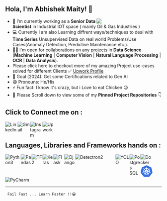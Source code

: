 ## Hola, I'm Abhishek Maity! 👋

<!--
**AbhishekMaity001/AbhishekMaity001** is a ✨ _special_ ✨ repository because its `README.md` (this file) appears on your GitHub profile.& involved in creating POC's on **Computer Vision(Object Detection) UseCases**
I’m currently doing indepth research/exploring different Computer Vision Usecases using different SOTA Models and Frameworks. ( In Love with Detectron 2 ❤️ )
Here are some ideas to get you started:
-->

<img align='right' src="https://png.pngtree.com/png-clipart/20190516/original/pngtree-vector-flat-illustration-of-a-man-working-on-the-computer-png-image_3562999.jpg" width="210">

- 🔭 I’m currently working as a **Senior Data Scientist** in Industrial IOT space ( mainly Oil & Gas Industries )  
- 💻 Currently I am also Learning diffrent ways/techniques to deal with **Time Series** Unsupervised Data on real world Problems/Use Cases(Anomaly Detection, Predictive Maintenance etc.).
- 🤝🏻 I'm open for collaborations on any projects in **Data Science** (**Machine Learning** | **Computer Vision** | **Natural Language Processing** | **OCR** | **Data Analysis**).
- Please click here to checkout more of my amazing Project use-cases solved for different Clients ✅ [Upwork Profile](https://www.upwork.com/freelancers/~012680dffc29d73afb)
- 🎯 Goal (2024): Get some Certifications related to Gen AI
- 😄 Pronouns: He/His
- ⚡ Fun fact: I know it's crazy, but i Love to eat Chicken 😉
- 📌 Please Scroll down to view some of my **Pinned Project Repositories**  👇

## Click to Connect me on :

[<img align="left" alt="LinkedIn" width="40px" src="https://camo.githubusercontent.com/9354d286708efe5450394771240324309cd530a93524c988d92296fa01b4bd7e/68747470733a2f2f696d672e69636f6e73382e636f6d2f636f6c6f722f34382f3030303030302f6c696e6b6564696e2e706e67" />][linkedin]
[<img align="left" alt="Gmail" width="40px" src="https://camo.githubusercontent.com/3519e704bfa3608c44bb981d63331e5163bd0a3bf0ab5fbfbda3a51ada1586a2/68747470733a2f2f696d672e69636f6e73382e636f6d2f666c75656e742f34382f3030303030302f676d61696c2e706e67" />][gmail]
[<img align="left" alt="Instagram" width="40px" src="https://camo.githubusercontent.com/15de05815ac1eacce5ad522291d8fc1e7bc86b2aeb4e90b063a023044efe2a91/68747470733a2f2f696d672e69636f6e73382e636f6d2f666c75656e742f34382f3030303030302f696e7374616772616d2d6e65772e706e67" />][instagram]
[<img align="left" alt="Upwork" width="35px" src="https://avatars.githubusercontent.com/u/11737042?s=200&v=4" />][upwork]

<!-- [<img align="left" alt="LinkedIn" width="22px" src="https://cdn.jsdelivr.net/npm/simple-icons@3.13.0/icons/linkedin.svg" />][linkedin]
[<img align="left" alt="Gmail" width="22px" src="https://cdn.jsdelivr.net/npm/simple-icons@3.13.0/icons/gmail.svg" />][gmail]
[<img align="left" alt="Instagram" width="22px" src="https://cdn.jsdelivr.net/npm/simple-icons@3.13.0/icons/instagram.svg" />][instagram] -->
<br />
<br />


## Languages, Libraries and Frameworks hands on :
<img align="left" alt="Python3" width="50px" src="https://avatars.githubusercontent.com/u/1525981?s=200&v=4" />
<img align="left" alt="Pandas" width="35px" src="https://avatars.githubusercontent.com/u/21206976?s=200&v=4" />
<img align="left" alt="TF2" width="35px" src="https://avatars.githubusercontent.com/u/15658638?s=200&v=4"/>
<img align="left" alt="Keras" width="35px" src="https://raw.githubusercontent.com/valohai/ml-logos/5127528b5baadb77a6ea4b999a47b4e86bf0f98b/keras.svg"/>
<img align="left" alt="Flask" width="35px" src="https://cdn.jsdelivr.net/npm/simple-icons@6.15.0/icons/flask.svg" />
<img align="left" alt="Django" width="35px" src="https://avatars.githubusercontent.com/u/27804?s=200&v=4" />
<img align="left" alt="Detectron2" width="130px" src="https://raw.githubusercontent.com/facebookresearch/detectron2/9258799e4e72786edd67940872e0ed2c4387aac5/.github/Detectron2-Logo-Horz.svg" />
<img align="left" alt="YOLO" width="45px" src="https://i.pinimg.com/originals/c8/4c/d6/c84cd6231804a0759dce57bce4bef01a.png" />
<img align="left" alt="Postgres SQL" width="35px" src="https://avatars.githubusercontent.com/u/177543?s=200&v=4" />
<img align="left" alt="Docker" width="40px" src="https://avatars.githubusercontent.com/u/11618900?v=4" />
<img align="left" alt="Kubernetes" width="40px" src="https://github.com/kubernetes/kubernetes/blob/master/logo/logo_with_border.svg" />
<img alt="PyCharm" width="45px" src="https://external-preview.redd.it/68RuLLrsBdxbVJLxm3py3YoK6zX0aPIv3qttEhkb0_4.jpg?auto=webp&s=e2c12b1dc5be819f2f076f46454912a3c4bc3f2d" />
<!-- 
<img align="left" alt="Visual Studio Code" width="35px" src="https://raw.githubusercontent.com/github/explore/80688e429a7d4ef2fca1e82350fe8e3517d3494d/topics/visual-studio-code/visual-studio-code.png"/>
<img align="left" alt="GitHub" width="28px" src="https://raw.githubusercontent.com/github/explore/78df643247d429f6cc873026c0622819ad797942/topics/github/github.png" /> 
<img align="left" alt="Jupyter" width="40px" src="https://avatars1.githubusercontent.com/u/25869250?s=200&v=4" />
-->
<!-- <br /> -->
<!-- <br /> -->

***

<!-- <summary>:zap: Most Used Languages</summary>
<img align="left" alt="Anna's GitHub Top Languages" src="https://github-readme-stats.vercel.app/api/top-langs/?username=AbhishekMaity001" />
<img align="left" alt="React.js" width="45px" src="https://raw.githubusercontent.com/github/explore/80688e429a7d4ef2fca1e82350fe8e3517d3494d/topics/react/react.png" />

<img align="left" alt="JavaScript" width="30px" src="https://raw.githubusercontent.com/github/explore/80688e429a7d4ef2fca1e82350fe8e3517d3494d/topics/javascript/javascript.png" /> -->

```
 Fail Fast ... Learn Faster !!😀
```


[linkedin]: https://linkedin.com/in/abhishek-maity-a3923716a
[gmail]: https://mail.google.com/mail/u/0/?view=cm&fs=1&to=abhishek.maity97@gmail.com.com&su=SUBJECT&body=BODY&tf=1
[instagram]: https://www.instagram.com/abhishek__maity
[upwork]: https://www.upwork.com/freelancers/~012680dffc29d73afb
